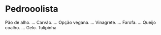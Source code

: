 # Pedrooolista
Pão de alho. ...
Carvão. ...
Opção vegana. ...
Vinagrete. ...
Farofa. ...
Queijo coalho. ...
Gelo.
Tulipinha
